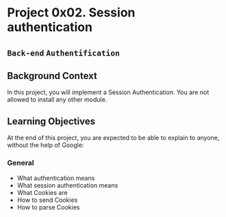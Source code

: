 # Project 0x02. Session authentication
## `Back-end` `Authentification`
## Background Context
In this project, you will implement a Session Authentication. You are not allowed to install any other module.  
## Learning Objectives
At the end of this project, you are expected to be able to explain to anyone, without the help of Google:  
### General
- What authentication means
- What session authentication means
- What Cookies are
- How to send Cookies
- How to parse Cookies
